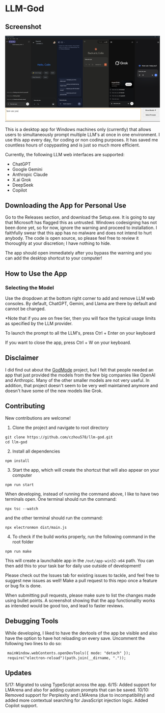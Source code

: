 # LLM-God

## Screenshot

![alt text](image-1.png)

This is a desktop app for Windows machines only (currently) that allows users to simultaneously prompt multiple LLM's at once in one environment. I use this app every day, for coding or non coding purposes. It has saved me countless hours of copypasting and is just so much more efficient.

Currently, the following LLM web interfaces are supported:

- ChatGPT
- Google Gemini
- Anthropic Claude
- X.ai Grok
- DeepSeek
- Copilot

## Downloading the App for Personal Use

Go to the Releases section, and download the Setup.exe. It is going to say that Microsoft has flagged this as untrusted. Windows codesigning has not
been done yet, so for now, ignore the warning and proceed to installation. I faithfully swear that this app has no malware and does not intend to hurt anybody. The code is open source, so please feel free to review it thoroughly at your discretion; I have nothing to hide.

The app should open immediately after you bypass the warning and you can add the desktop shortcut to your computer!

## How to Use the App

### Selecting the Model

Use the dropdown at the bottom right corner to add and remove LLM web consoles. By default, ChatGPT, Gemini, and Llama are there by default and cannot be changed.

\*Note that if you are on free tier, then you will face the typical usage limits as specified by the LLM provider.

To launch the prompt to all the LLM's, press Ctrl + Enter on your keyboard

If you want to close the app, press Ctrl + W on your keyboard.

## Disclaimer

I did find out about the [GodMode](https://github.com/smol-ai/GodMode) project, but I felt that people needed an app that just provided the models from the few big companies like OpenAI and Anthropic. Many of the other smaller models are not very useful. In addition, that project doesn't seem to be very well maintained anymore and doesn't have some of the new models like Grok.

## Contributing

New contributions are welcome!

1. Clone the project and navigate to root directory

```
git clone https://github.com/czhou578/llm-god.git
cd llm-god
```

2. Install all dependencies

```
npm install
```

3. Start the app, which will create the shortcut that will also appear on your computer

```
npm run start
```

When developing, instead of running the command above, I like to have two terminals open. One terminal should run the command:

```
npx tsc --watch
```

and the other terminal should run the command:

```
npx electronmon dist/main.js
```

4. To check if the build works properly, run the following command in the root folder

```
npm run make
```

This will create a launchable app in the `/out/app-win32-x64` path. You can then add this to your task bar for daily use outside of development!

Please check out the Issues tab for existing issues to tackle, and feel free to suggest new issues as well! Make a pull request to this repo once a feature or bug fix is done.

When submitting pull requests, please make sure to list the changes made using bullet points. A screenshot showing that the app functionality works as intended would be good too, and lead to faster reviews.

## Debugging Tools

While developing, I liked to have the devtools of the app be visible and also have the option to have hot reloading on every save. Uncomment the following two lines to do so:

```
 mainWindow.webContents.openDevTools({ mode: "detach" });
 require("electron-reload")(path.join(__dirname, "."));
```

## Updates

5/17: Migrated to using TypeScript across the app.
6/15: Added support for LMArena and also for adding custom prompts that can be saved.
10/10: Removed support for Perplexity and LMArena (due to incompatibility) and added more contextual searching for JavaScript injection logic. Added Copilot support.

